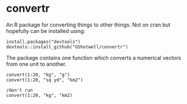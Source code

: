 # convertr

An R package for converting things to other things. Not on cran but hopefully can be installed using:

```
install.packages("devtools")
devtools::install_github("GShotwell/convertr")
```

The package contains one function which converts a numerical vectors from one unit to another. 

```
convert(1:20, "kg", "g")
convert(1:20, "sq yd", "km2")

/don't run
convert(1:20, "kg", "km2)
```
